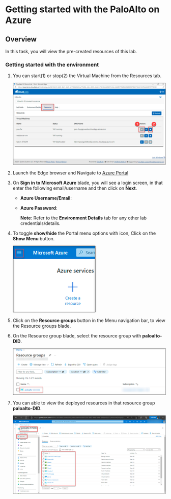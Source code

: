 # Getting started with the PaloAlto on Azure

## Overview

In this task, you will view the pre-created resources of this lab.
 
### Getting started with the environment

1. You can start(1) or stop(2) the Virtual Machine from the Resources tab.
 
     ![](../images/image031.png)

1. Launch the Edge browser and Navigate to [Azure Portal](https://portal.azure.com)

1. On **Sign in to Microsoft Azure** blade, you will see a login screen, in that enter the following email/username and then click on **Next**.  

   * **Azure Username/Email**:  <inject key="Username"></inject> 
   * **Azure Password**:  <inject key="Password"></inject>

        **Note**: Refer to the **Environment Details** tab for any other lab credentials/details.

1. To toggle **show/hide** the Portal menu options with icon, Click on the **Show Menu** button.

     ![](../images/image01.png)

1. Click on the **Resource groups** button in the Menu navigation bar, to view the Resource groups blade.

1. On the Resource group blade, select the resource group with **paloalto-DID**.

     ![](../images/image02.png)

1. You can able to view the deployed resources in that resource group **paloalto-DID**.

     ![](../images/image029.png)
